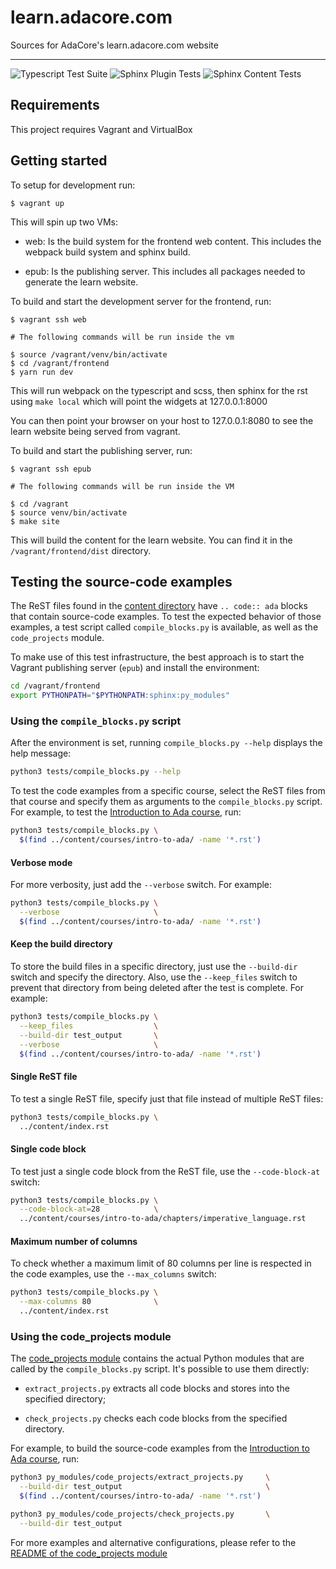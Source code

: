 # learn.adacore.com

Sources for AdaCore's learn.adacore.com website

---

![Typescript Test Suite](https://github.com/AdaCore/learn/workflows/Typescript%20Test%20Suite/badge.svg)
![Sphinx Plugin Tests](https://github.com/AdaCore/learn/workflows/Sphinx%20Plugin%20Tests/badge.svg)
![Sphinx Content Tests](https://github.com/AdaCore/learn/workflows/Sphinx%20Content%20Tests/badge.svg)

## Requirements

This project requires Vagrant and VirtualBox

## Getting started

To setup for development run:

```
$ vagrant up
```

This will spin up two VMs:

- web: Is the build system for the frontend web content. This includes the
webpack build system and sphinx build.

- epub: Is the publishing server. This includes all packages needed to
generate the learn website.

To build and start the development server for the frontend, run:

```
$ vagrant ssh web

# The following commands will be run inside the vm

$ source /vagrant/venv/bin/activate
$ cd /vagrant/frontend
$ yarn run dev
```

This will run webpack on the typescript and scss, then sphinx for the rst
using `make local` which will point the widgets at 127.0.0.1:8000

You can then point your browser on your host to 127.0.0.1:8080 to see the learn
website being served from vagrant.

To build and start the publishing server, run:

```
$ vagrant ssh epub

# The following commands will be run inside the VM

$ cd /vagrant
$ source venv/bin/activate
$ make site
```

This will build the content for the learn website. You can find it in the
`/vagrant/frontend/dist` directory.



## Testing the source-code examples

The ReST files found in the [content directory](content) have `.. code:: ada`
blocks that contain source-code examples. To test the expected behavior of
those examples, a test script called `compile_blocks.py` is available, as well
as the `code_projects` module.

To make use of this test infrastructure, the best approach is to start the
Vagrant publishing server (`epub`) and install the environment:

```sh
cd /vagrant/frontend
export PYTHONPATH="$PYTHONPATH:sphinx:py_modules"
```


### Using the `compile_blocks.py` script

After the environment is set, running `compile_blocks.py --help` displays the help
message:

```sh
python3 tests/compile_blocks.py --help
```

To test the code examples from a specific course, select the ReST files from
that course and specify them as arguments to the `compile_blocks.py` script.
For example, to test the
[Introduction to Ada course](content/courses/intro-to-ada), run:

```sh
python3 tests/compile_blocks.py \
  $(find ../content/courses/intro-to-ada/ -name '*.rst')
```


#### Verbose mode

For more verbosity, just add the `--verbose` switch. For example:

```sh
python3 tests/compile_blocks.py \
  --verbose                     \
  $(find ../content/courses/intro-to-ada/ -name '*.rst')
```


#### Keep the build directory

To store the build files in a specific directory, just use the `--build-dir`
switch and specify the directory. Also, use the `--keep_files` switch to
prevent that directory from being deleted after the test is complete. For
example:

```sh
python3 tests/compile_blocks.py \
  --keep_files                  \
  --build-dir test_output       \
  --verbose                     \
  $(find ../content/courses/intro-to-ada/ -name '*.rst')
```


#### Single ReST file

To test a single ReST file, specify just that file instead of multiple ReST
files:

```sh
python3 tests/compile_blocks.py \
  ../content/index.rst
```

#### Single code block

To test just a single code block from the ReST file, use the `--code-block-at`
switch:

```sh
python3 tests/compile_blocks.py \
  --code-block-at=28            \
  ../content/courses/intro-to-ada/chapters/imperative_language.rst
```


#### Maximum number of columns

To check whether a maximum limit of 80 columns per line is respected in the
code examples, use the `--max_columns` switch:

```sh
python3 tests/compile_blocks.py \
  --max-columns 80              \
  ../content/index.rst
```


### Using the code_projects module

The [code_projects module](frontend/py_modules/code_projects) contains the
actual Python modules that are called by the `compile_blocks.py` script. It's
possible to use them directly:

- `extract_projects.py` extracts all code blocks and stores into the specified
  directory;

- `check_projects.py` checks each code blocks from the specified directory.

For example, to build the source-code examples from the
[Introduction to Ada course](content/courses/intro-to-ada), run:

```sh
python3 py_modules/code_projects/extract_projects.py     \
  --build-dir test_output                                \
  $(find ../content/courses/intro-to-ada/ -name '*.rst')

python3 py_modules/code_projects/check_projects.py       \
  --build-dir test_output
```

For more examples and alternative configurations, please refer to the
[README of the code_projects module](frontend/py_modules/code_projects/README.md)
